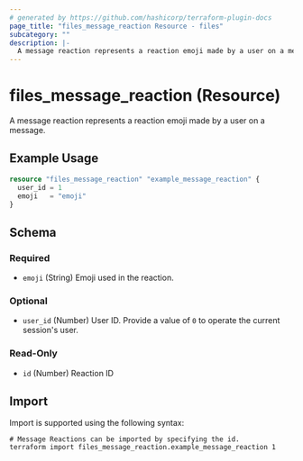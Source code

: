 ```yaml
---
# generated by https://github.com/hashicorp/terraform-plugin-docs
page_title: "files_message_reaction Resource - files"
subcategory: ""
description: |-
  A message reaction represents a reaction emoji made by a user on a message.
---
```


# files_message_reaction (Resource)

A message reaction represents a reaction emoji made by a user on a message.

## Example Usage

```terraform
resource "files_message_reaction" "example_message_reaction" {
  user_id = 1
  emoji   = "emoji"
}
```

<!-- schema generated by tfplugindocs -->
## Schema

### Required

- `emoji` (String) Emoji used in the reaction.

### Optional

- `user_id` (Number) User ID.  Provide a value of `0` to operate the current session's user.

### Read-Only

- `id` (Number) Reaction ID

## Import

Import is supported using the following syntax:

```shell
# Message Reactions can be imported by specifying the id.
terraform import files_message_reaction.example_message_reaction 1
```
